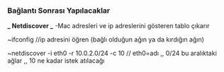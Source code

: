 ### Bağlantı Sonrası Yapılacaklar

**_ Netdiscover _**
-Mac adresleri ve ip adreslerini gösteren tablo çıkarır

~ifconfig //ip adresini öğren (bağlı olduğun ağın ya da kırdığın ağın)

~netdiscover -i eth0 -r 10.0.2.0/24 -c 10 // eth0=adı ,, 0/24 bu aralıktaki ağlar ,, 10 ne kadar istek atılacağı
